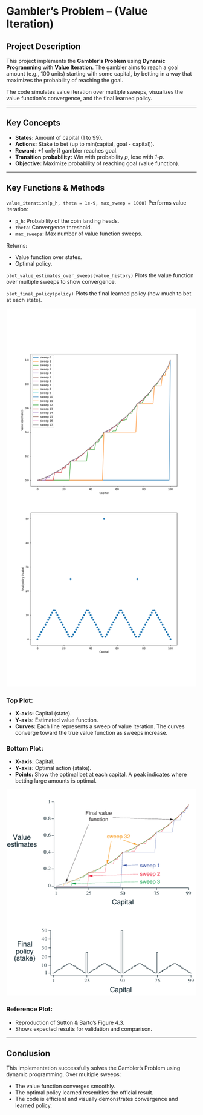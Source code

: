 # Gambler’s Problem – (Value Iteration)

## Project Description

This project implements the **Gambler’s Problem** using **Dynamic Programming** with **Value Iteration**. The gambler aims to reach a goal amount (e.g., 100 units) starting with some capital, by betting in a way that maximizes the probability of reaching the goal. 

The code simulates value iteration over multiple sweeps, visualizes the value function's convergence, and the final learned policy.

---

## Key Concepts

- **States:** Amount of capital (1 to 99).
- **Actions:** Stake to bet (up to min(capital, goal - capital)).
- **Reward:** +1 only if gambler reaches goal.
- **Transition probability:** Win with probability *p*, lose with *1-p*.
- **Objective:** Maximize probability of reaching goal (value function).

---

## Key Functions & Methods

`value_iteration(p_h, theta = 1e-9, max_sweep = 1000)`
Performs value iteration:
- `p_h`: Probability of the coin landing heads.
- `theta`: Convergence threshold.
- `max_sweeps`: Max number of value function sweeps.

Returns:
- Value function over states.
- Optimal policy.

`plot_value_estimates_over_sweeps(value_history)`
Plots the value function over multiple sweeps to show convergence.

`plot_final_policy(policy)`
Plots the final learned policy (how much to bet at each state).

<p align="center">
  <img src="https://github.com/MariHovhannisyan/ReinforcementLearning/blob/master/gambler-problem/generated_images/figure_4_3.png" width="500">
</p>

### Top Plot:
- **X-axis:** Capital (state).
- **Y-axis:** Estimated value function.
- **Curves:** Each line represents a sweep of value iteration. The curves converge toward the true value function as sweeps increase.

### Bottom Plot:
- **X-axis:** Capital.
- **Y-axis:** Optimal action (stake).
- **Points:** Show the optimal bet at each capital. A peak indicates where betting large amounts is optimal.

<p align="center">
  <img src="https://github.com/MariHovhannisyan/ReinforcementLearning/blob/master/gambler-problem/book_images/Figure_4_3.PNG" width="500">
</p>

### Reference Plot:
- Reproduction of Sutton & Barto’s Figure 4.3.
- Shows expected results for validation and comparison.

---

## Conclusion

This implementation successfully solves the Gambler’s Problem using dynamic programming. Over multiple sweeps:
- The value function converges smoothly.
- The optimal policy learned resembles the official result.
- The code is efficient and visually demonstrates convergence and learned policy.
